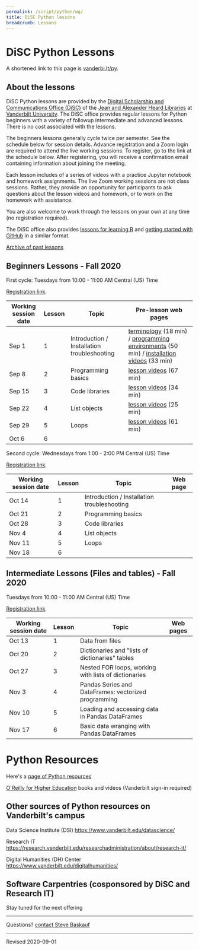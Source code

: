 ```yaml
---
permalink: /script/python/wg/
title: DiSC Python lessons
breadcrumb: Lessons
---
```


# DiSC Python Lessons

A shortened link to this page is [vanderbi.lt/py](http://vanderbi.lt/py).

## About the lessons

DiSC Python lessons are provided by the [Digital Scholarship and Communications Office (DiSC)](https://www.library.vanderbilt.edu/scholarly/) of the [Jean and Alexander Heard Libraries](https://www.library.vanderbilt.edu/) at [Vanderbilt University](https://www.vanderbilt.edu/).  The DiSC office provides regular lessons for Python beginners with a variety of followup intermediate and advanced lessons. There is no cost associated with the lessons.

The beginners lessons generally cycle twice per semester.  See the schedule below for session details.  Advance registration and a Zoom login are required to attend the live working sessions. To register, go to the link at the schedule below. After registering, you will receive a confirmation email containing information about joining the meeting.

Each lesson includes of a series of videos with a practice Jupyter notebook and homework assignments. The live Zoom working sessions are not class sessions. Rather, they provide an opportunity for participants to ask questions about the lesson videos and homework, or to work on the homework with assistance. 

You are also welcome to work through the lessons on your own at any time (no registration required).

The DiSC office also provides [lessons for learning R](http://vanderbi.lt/r) and [getting started with GitHub](http://vanderbi.lt/github) in a similar format.

[Archive of past lessons](../archive/)


## Beginners Lessons - Fall 2020

First cycle: Tuesdays from 10:00 - 11:00 AM Central (US) Time

[Registration link](https://vanderbilt.zoom.us/meeting/register/tJUqfuCtrD8uG9AyWlJJdrDsWo-G_vzsXJTE). 

| Working session date | Lesson | Topic | Pre-lesson web pages |
|---|---|---|---|
| Sep 1 | 1 | Introduction / Installation troubleshooting | [terminology](../../codegraf/001/) (18 min) / [programming environments](../../codegraf/002/) (50 min) / [installation videos](../../codegraf/003/) (33 min)  |
| Sep 8 | 2 | Programming basics | [lesson videos](../../codegraf/004/) (67 min) |
| Sep 15 | 3 | Code libraries | [lesson videos](../../codegraf/005/) (34 min) |
| Sep 22 | 4 | List objects | [lesson videos](../../codegraf/006a/) (25 min) |
| Sep 29 | 5 | Loops | [lesson videos](../../codegraf/006b/) (61 min) |
| Oct 6 | 6 |  |  |

Second cycle: Wednesdays from 1:00 - 2:00 PM Central (US) Time

[Registration link](https://vanderbilt.zoom.us/meeting/register/tJYoceCspzsrGNcKXFlxeuHUXj5kQpTRIXde). 

| Working session date | Lesson | Topic | Web page |
|---|---|---|---|
| Oct 14 | 1 | Introduction / Installation troubleshooting |  |
| Oct 21 | 2 | Programming basics |  |
| Oct 28 | 3 | Code libraries |  |
| Nov 4 | 4 | List objects |  |
| Nov 11 | 5 | Loops |  |
| Nov 18 | 6 |  |  |


## Intermediate Lessons (Files and tables) - Fall 2020

Tuesdays from 10:00 - 11:00 AM Central (US) Time

[Registration link](https://vanderbilt.zoom.us/meeting/register/tJwudu2oqzgsGNQzGjxodFLXeqU8LzjM26VC). 

| Working session date | Lesson | Topic | Web pages |
|---|---|---|---|
| Oct 13 | 1 | Data from files |  |
| Oct 20 | 2 | Dictionaries and "lists of dictionaries" tables |  |
| Oct 27 | 3 | Nested FOR loops, working with lists of dictionaries |  |
| Nov 3 | 4 | Pandas Series and DataFrames: vectorized programming |  |
| Nov 10 | 5 | Loading and accessing data in Pandas DataFrames |  |
| Nov 17 | 6 | Basic data wranging with Pandas DataFrames |  |

# Python Resources

Here's a [page of Python resources](../)

[O'Reilly for Higher Education](http://www.library.vanderbilt.edu/eres?id=1676) books and videos (Vanderbilt sign-in required)

## Other sources of Python resources on Vanderbilt's campus

Data Science Institute (DSI) <https://www.vanderbilt.edu/datascience/>

Research IT <https://research.vanderbilt.edu/researchadministration/about/research-it/>

Digital Humanities (DH) Center <https://www.vanderbilt.edu/digitalhumanities/>

## Software Carpentries (cosponsored by DiSC and Research IT)

Stay tuned for the next offering

--------------------

Questions? [contact Steve Baskauf](mailto:steve.baskauf@vanderbilt.edu)

----
Revised 2020-09-01
